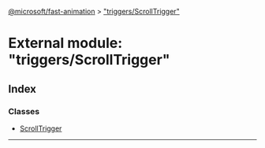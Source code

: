 [@microsoft/fast-animation](../README.md) > ["triggers/ScrollTrigger"](../modules/_triggers_scrolltrigger_.md)

# External module: "triggers/ScrollTrigger"

## Index

### Classes

* [ScrollTrigger](../classes/_triggers_scrolltrigger_.scrolltrigger.md)

---

